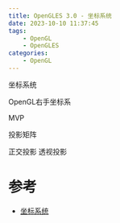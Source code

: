 ```yaml
---
title: OpenGLES 3.0 - 坐标系统
date: 2023-10-10 11:37:45
tags:
    - OpenGL
    - OpenGLES
categories:
    - OpenGL
---
```


坐标系统

OpenGL右手坐标系


MVP

投影矩阵

正交投影
透视投影

# 参考
* [坐标系统](https://learnopengl-cn.github.io/01%20Getting%20started/08%20Coordinate%20Systems/)
